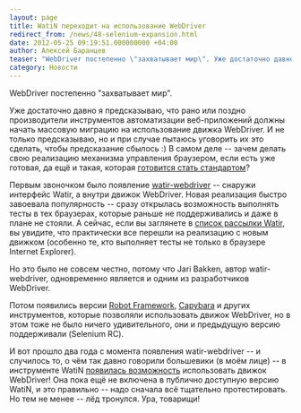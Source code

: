 ```yaml
---
layout: page
title: WatiN переходит на использование WebDriver
redirect_from: /news/48-selenium-expansion.html
date: 2012-05-25 09:19:51.000000000 +04:00
author: Алексей Баранцев
teaser: "WebDriver постепенно \"захватывает мир\". Уже достаточно давно я предсказываю, что рано или поздно производители инструментов автоматизации веб-приложений должны начать массовую миграцию на использование движка WebDriver. И не только предсказываю, но и при случае пытаюсь уговорить их это сделать, чтобы предсказание сбылось :) В самом деле -- зачем делать свою реализацию механизма управления браузером, если есть уже готовая, да ещё и такая, которая готовится стать стандартом?"
category: Новости
---
```

<p>WebDriver постепенно "захватывает мир".</p>
<p>Уже достаточно давно я предсказываю, что рано или поздно производители инструментов автоматизации веб-приложений должны начать массовую миграцию на использование движка WebDriver. И не только предсказываю, но и при случае пытаюсь уговорить их это сделать, чтобы предсказание сбылось :) В самом деле -- зачем делать свою реализацию механизма управления браузером, если есть уже готовая, да ещё и такая, которая <a href="http://www.w3.org/2011/08/browser-testing-charter.html">готовится стать стандартом</a>?</p>
<p>Первым звоночком было появление <a href="http://watirmelon.com/2010/04/10/watir-selenium-webdriver/">watir-webdriver</a> -- снаружи интерфейс Watir, а внутри движок WebDriver. Новая реализация быстро завоевала популярность -- сразу открылась возможность выполнять тесты в тех браузерах, которые раньше не поддерживались и даже в плане не стояли. А сейчас, если вы заглянете в <a href="https://groups.google.com/forum/?fromgroups#!forum/watir-general">список рассылки Watir</a>, вы увидите, что практически все перешли на реализацию с новым движком (особенно те, кто выполняет тесты не только в браузере Internet Explorer).</p>
<p>Но это было не совсем честно, потому что Jari Bakken, автор watir-webdriver, одновременно является и одним из разработчиков WebDriver.</p>
<p>Потом появились версии <a href="http://code.google.com/p/robotframework/">Robot Framework</a>, <a href="https://github.com/jnicklas/capybara">Capybara</a> и других инструментов, которые позволяли использовать движок WebDriver, но в этом тоже не было ничего удивительного, они и предыдущую версию поддерживали (Selenium RC).</p>
<p>И вот прошло два года с момента появления watir-webdriver -- и случилось то, о чём так давно говорили большевики (в моём лице) -- в инструменте WatiN <a href="http://watin.svn.sourceforge.net/viewvc/watin?view=revision&amp;revision=1216">появилась возможность</a> использовать движок WebDriver! Она пока ещё не включена в публично доступную версию WatiN, и это правильно -- надо сначала всё тщательно протестировать. Но тем не менее -- лёд тронулся. Ура, товарищи!</p>
